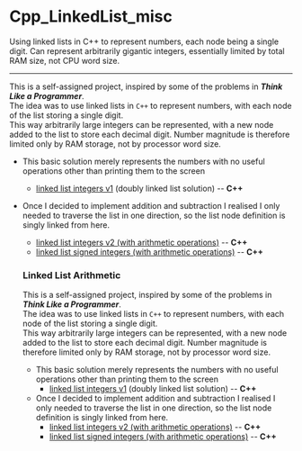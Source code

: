 # Cpp_LinkedList_misc
Using linked lists in C++ to represent numbers, each node being a single digit. Can represent arbitrarily gigantic integers, essentially limited by total RAM size, not CPU word size.  

---

This is a self-assigned project, inspired by some of the problems in _**Think Like a Programmer**_.  
The idea was to use linked lists in `C++` to represent numbers, with each node of the list storing a single digit.  
This way arbitrarily large integers can be represented, with a new node added to the list to store each decimal digit. Number magnitude is therefore limited only by RAM storage, not by processor word size.  

  * This basic solution merely represents the numbers with no useful operations other than printing them to the screen
    * [linked list integers v1](Double-Linked-List-Numbers/TLAP_double_linked_list_numbers.cpp) (doubly linked list solution) -- **C++**
  * Once I decided to implement addition and subtraction I realised I only needed to traverse the list in one direction, so the list node definition is singly linked from here.
    * [linked list integers v2 (with arithmetic operations)](Linked-List-Numbers/TLAP_linked_list_numbers.cpp) -- **C++**
    * [linked list signed integers (with arithmetic operations)](Linked-List-Numbers-Signed) -- **C++**


    ### Linked List Arithmetic
    This is a self-assigned project, inspired by some of the problems in _**Think Like a Programmer**_.  
    The idea was to use linked lists in `C++` to represent numbers, with each node of the list storing a single digit.  
    This way arbitrarily large integers can be represented, with a new node added to the list to store each decimal digit. Number magnitude is therefore limited only by RAM storage, not by processor word size.  
    
      * This basic solution merely represents the numbers with no useful operations other than printing them to the screen
        * [linked list integers v1](Linked-List-Arithmetic/Double-Linked-List-Numbers/TLAP_double_linked_list_numbers.cpp) (doubly linked list solution) -- **C++**
      * Once I decided to implement addition and subtraction I realised I only needed to traverse the list in one direction, so the list node definition is singly linked from here.
        * [linked list integers v2 (with arithmetic operations)](Linked-List-Arithmetic/Linked-List-Numbers/TLAP_linked_list_numbers.cpp) -- **C++**
        * [linked list signed integers (with arithmetic operations)](Linked-List-Arithmetic/Linked-List-Numbers-Signed/TLAP_linked_list_numbers_signed.cpp) -- **C++**
    
    